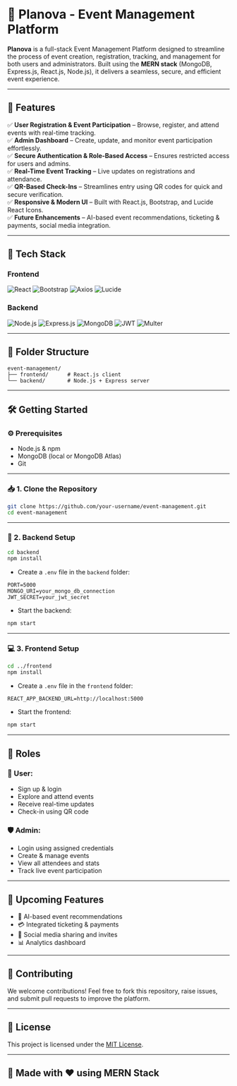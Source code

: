# 📅 Planova - Event Management Platform

**Planova** is a full-stack Event Management Platform designed to streamline the process of event creation, registration, tracking, and management for both users and administrators. Built using the **MERN stack** (MongoDB, Express.js, React.js, Node.js), it delivers a seamless, secure, and efficient event experience.

---

## 🚀 Features

✅ **User Registration & Event Participation** – Browse, register, and attend events with real-time tracking.  
✅ **Admin Dashboard** – Create, update, and monitor event participation effortlessly.  
✅ **Secure Authentication & Role-Based Access** – Ensures restricted access for users and admins.  
✅ **Real-Time Event Tracking** – Live updates on registrations and attendance.  
✅ **QR-Based Check-Ins** – Streamlines entry using QR codes for quick and secure verification.  
✅ **Responsive & Modern UI** – Built with React.js, Bootstrap, and Lucide React Icons.  
✅ **Future Enhancements** – AI-based event recommendations, ticketing & payments, social media integration.

---

## 🧰 Tech Stack

### Frontend  
![React](https://img.shields.io/badge/React-20232A?style=for-the-badge&logo=react&logoColor=61DAFB)
![Bootstrap](https://img.shields.io/badge/Bootstrap-563d7c?style=for-the-badge&logo=bootstrap&logoColor=white)
![Axios](https://img.shields.io/badge/Axios-5A29E4?style=for-the-badge)
![Lucide](https://img.shields.io/badge/Lucide%20React-000000?style=for-the-badge&logo=lucide&logoColor=white)

### Backend  
![Node.js](https://img.shields.io/badge/Node.js-339933?style=for-the-badge&logo=nodedotjs&logoColor=white)
![Express.js](https://img.shields.io/badge/Express.js-404d59?style=for-the-badge)
![MongoDB](https://img.shields.io/badge/MongoDB-4EA94B?style=for-the-badge&logo=mongodb&logoColor=white)
![JWT](https://img.shields.io/badge/JWT-black?style=for-the-badge&logo=jsonwebtokens&logoColor=white)
![Multer](https://img.shields.io/badge/Multer-ffca28?style=for-the-badge)

---

## 📁 Folder Structure

```
event-management/
├── frontend/      # React.js client
└── backend/       # Node.js + Express server
```

---

## 🛠️ Getting Started

### ⚙️ Prerequisites
- Node.js & npm
- MongoDB (local or MongoDB Atlas)
- Git

---

### 📥 1. Clone the Repository

```bash
git clone https://github.com/your-username/event-management.git
cd event-management
```

---

### 🔧 2. Backend Setup

```bash
cd backend
npm install
```

- Create a `.env` file in the `backend` folder:

```env
PORT=5000
MONGO_URI=your_mongo_db_connection
JWT_SECRET=your_jwt_secret
```

- Start the backend:

```bash
npm start
```

---

### 💻 3. Frontend Setup

```bash
cd ../frontend
npm install
```

- Create a `.env` file in the `frontend` folder:

```env
REACT_APP_BACKEND_URL=http://localhost:5000
```

- Start the frontend:

```bash
npm start
```

---

## 🔐 Roles

### 🧑 User:
- Sign up & login
- Explore and attend events
- Receive real-time updates
- Check-in using QR code

### 🛡️ Admin:
- Login using assigned credentials
- Create & manage events
- View all attendees and stats
- Track live event participation

---

## 📌 Upcoming Features

- 🧠 AI-based event recommendations
- 💳 Integrated ticketing & payments
- 📣 Social media sharing and invites
- 📊 Analytics dashboard

---

## 🤝 Contributing

We welcome contributions! Feel free to fork this repository, raise issues, and submit pull requests to improve the platform.

---

## 📃 License

This project is licensed under the [MIT License](LICENSE).

---

## 🙌 Made with ❤️ using MERN Stack
